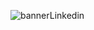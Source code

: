 ![bannerLinkedin](https://github.com/mottakinrahat/md-mottakin-rahat/assets/109688801/7e184998-7bfd-437d-a2e7-f7a0312889f2)
